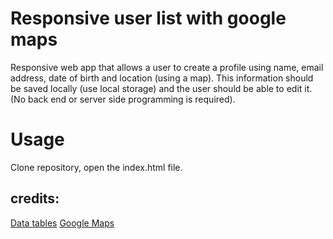 # Responsive user list with google maps
 Responsive web app that allows a user to create a profile using name, email address, date of birth and location (using a map). This information should be saved locally (use local storage) and the user should be able to edit it. (No back end or server side programming is required).
 
 # Usage
 Clone repository, open the index.html file.
  
 ## credits:
 
 [Data tables](https://datatables.net/examples/styling/bootstrap.html)
 [Google Maps](https://developers.google.com/maps/documentation/javascript/examples/marker-simple)

